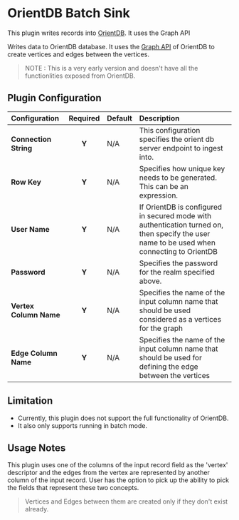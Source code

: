 # OrientDB Batch Sink

This plugin writes records into [OrientDB](http://orientdb.com/orientdb/). It uses the Graph API

Writes data to OrientDB database. It uses the [Graph API](http://orientdb.com/docs/2.2/Graph-Database-Tinkerpop.html) of OrientDB to create vertices and edges between the vertices. 

> NOTE : This is a very early version and doesn't have all the functionlities exposed from OrientDB. 

## Plugin Configuration

| Configuration | Required | Default | Description |
| :------------ | :------: | :----- | :---------- |
| **Connection String** | **Y** | N/A | This configuration specifies the orient db server endpoint to ingest into. |
| **Row Key** | **Y** | N/A | Specifies how unique key needs to be generated. This can be an expression. |
| **User Name** | **Y** | N/A | If OrientDB is configured in secured mode with authentication turned on, then specify the user name to be used when connecting to OrientDB |
| **Password** | **Y** | N/A | Specifies the password for the realm specified above. |
| **Vertex Column Name** | **Y** | N/A | Specifies the name of the input column name that should be used considered as a vertices for the graph |
| **Edge Column Name** | **Y** | N/A | Specifies the name of the input column name that should be used for defining the edge between the vertices |

## Limitation

* Currently, this plugin does not support the full functionality of OrientDB. 
* It also only supports running in batch mode. 

## Usage Notes

This plugin uses one of the columns of the input record field as the 'vertex' descriptor and the edges from the vertex are represented by another column of the input record. User has the option to pick up the ability to pick the fields that represent these two concepts. 

> Vertices and Edges between them are created only if they don't exist already.
